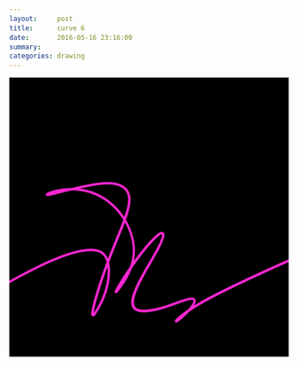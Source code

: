 ```yaml
---
layout:     post
title:      curve 6
date:       2016-05-16 23:16:00
summary:    
categories: drawing
---
```

![curve 6](/images/diary/curve-6.png "sleepy")
